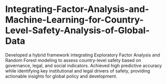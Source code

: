 # Integrating-Factor-Analysis-and-Machine-Learning-for-Country-Level-Safety-Analysis-of-Global-Data
Developed a hybrid framework integrating Exploratory Factor Analysis and Random Forest modeling to assess country-level safety based on governance, legal, and social indicators. Achieved high predictive accuracy while identifying key institutional and legal drivers of safety, providing actionable insights for global policy and development.
